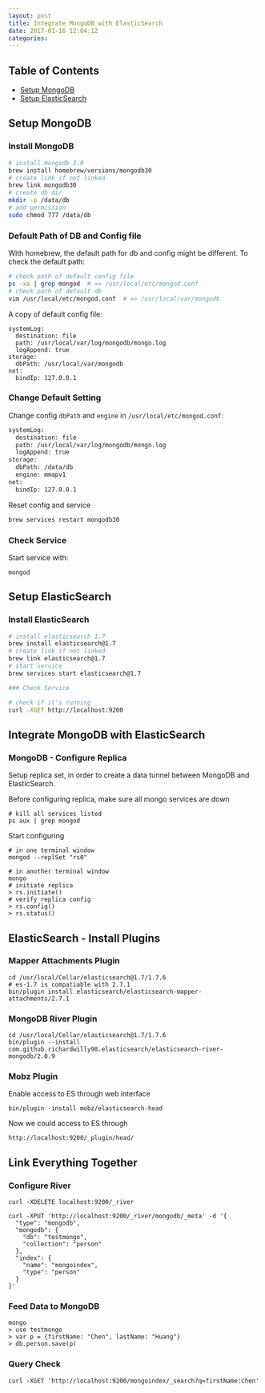 ```yaml
---
layout: post
title: Integrate MongoDB with ElasticSearch
date: 2017-01-16 12:04:12
categories: 
---
```


## Table of Contents

* [Setup MongoDB](#setup-mongodb)
* [Setup ElasticSearch](#setup-elasticsearch)

## Setup MongoDB

### Install MongoDB

```bash
# install mongodb 3.0
brew install homebrew/versions/mongodb30
# create link if not linked
brew link mongodb30
# create db dir
mkdir -p /data/db
# add permission
sudo chmod 777 /data/db
```

### Default Path of DB and Config file

With homebrew, the default path for db and config might be different. To check the default path:

```bash
# check path of default config file
ps -xa | grep mongod  # => /usr/local/etc/mongod.conf
# check path of default db
vim /usr/local/etc/mongod.conf  # => /usr/local/var/mongodb
```

A copy of default config file:

```
systemLog:
  destination: file
  path: /usr/local/var/log/mongodb/mongo.log
  logAppend: true
storage:
  dbPath: /usr/local/var/mongodb
net:
  bindIp: 127.0.0.1
```

### Change Default Setting

Change config `dbPath` and `engine` in `/usr/local/etc/mongod.conf`:

```bash
systemLog:
  destination: file
  path: /usr/local/var/log/mongodb/mongo.log
  logAppend: true
storage:
  dbPath: /data/db
  engine: mmapv1
net:
  bindIp: 127.0.0.1
```

Reset config and service

```bash
brew services restart mongodb30 
```

### Check Service

Start service with:

```
mongod
```

## Setup ElasticSearch

### Install ElasticSearch

```bash
# install elasticsearch 1.7
brew install elasticsearch@1.7
# create link if not linked
brew link elasticsearch@1.7
# start service
brew services start elasticsearch@1.7

### Check Service

# check if it's running
curl -XGET http://localhost:9200
```

## Integrate MongoDB with ElasticSearch

### MongoDB - Configure Replica

Setup replica set, in order to create a data tunnel between MongoDB and ElasticSearch.

Before configuring replica, make sure all mongo services are down

```
# kill all services listed
ps aux | grep mongod
```

Start configuring

```
# in one terminal window
mongod --replSet "rs0"
```

```
# in another terminal window
mongo
# initiate replica
> rs.initiate()
# verify replica config
> rs.config()
> rs.status()
```

## ElasticSearch - Install Plugins

### Mapper Attachments Plugin

```
cd /usr/local/Cellar/elasticsearch@1.7/1.7.6
# es-1.7 is compatiable with 2.7.1
bin/plugin install elasticsearch/elasticsearch-mapper-attachments/2.7.1
```

### MongoDB River Plugin

```
cd /usr/local/Cellar/elasticsearch@1.7/1.7.6
bin/plugin --install com.github.richardwilly98.elasticsearch/elasticsearch-river-mongodb/2.0.9
```

### Mobz Plugin

Enable access to ES through web interface

```
bin/plugin -install mobz/elasticsearch-head
```

Now we could access to ES through

```
http://localhost:9200/_plugin/head/
```

## Link Everything Together

### Configure River

```
curl -XDELETE localhost:9200/_river
```

```
curl -XPUT 'http://localhost:9200/_river/mongodb/_meta' -d '{ 
  "type": "mongodb", 
  "mongodb": { 
    "db": "testmongo", 
    "collection": "person"
  }, 
  "index": {
    "name": "mongoindex", 
    "type": "person" 
  }
}'
```

### Feed Data to MongoDB

```
mongo 
> use testmongo
> var p = {firstName: "Chen", lastName: "Huang"}
> db.person.save(p)
```

### Query Check

```
curl -XGET 'http://localhost:9200/mongoindex/_search?q=firstName:Chen'
```
